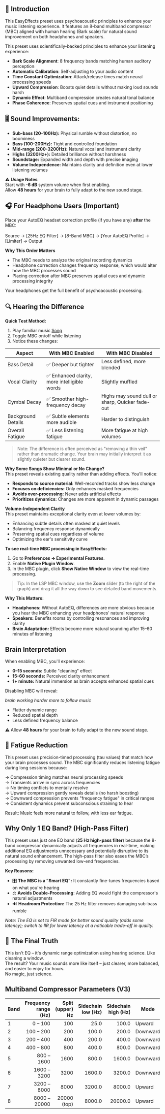## 🌟 Introduction
This EasyEffects preset uses psychoacoustic principles to enhance your music listening experience. It features an 8-band multiband compressor (MBC) aligned with human hearing (Bark scale) for natural sound improvement on both headphones and speakers.

This preset uses scientifically-backed principles to enhance your listening experience:  

- **Bark Scale Alignment**: 8 frequency bands matching human auditory perception
- **Automatic Calibration**: Self-adjusting to your audio content
- **Time Constant Optimization**: Attack/release times match neural processing speeds  
- **Upward Compression**: Boosts quiet details without making loud sounds harsh  
- **Dynamic Effect**: Multiband compression creates natural tonal balance  
- **Phase Coherence**: Preserves spatial cues and instrument positioning  

## 🎚️ Sound Improvements:

- **Sub-bass (20-100Hz):** Physical rumble without distortion, no boominess
- **Bass (100-200Hz):** Tight and controlled foundation
- **Mid-range (200-3200Hz):** Natural vocal and instrument clarity
- **Highs (3200Hz+):** Detailed brilliance without harshness
- **Soundstage:** Expanded width and depth with precise imaging
- **Volume Independence:** Maintains clarity and definition even at lower listening volumes

⚠️ **Usage Notes**  
Start with **-6 dB** system volume when first enabling.  
Allow **48 hours** for your brain to fully adapt to the new sound stage.

## 🎧 For Headphone Users (Important)
Place your AutoEQ headset correction profile (if you have any) **after** the MBC:<br><br>
Source → [25Hz EQ Filter] → [8-Band MBC] → [Your AutoEQ Profile] → [Limiter] → Output

**Why This Order Matters**

- The MBC needs to analyze the original recording dynamics
- Headphone correction changes frequency response, which would alter how the MBC processes sound
- Placing correction after MBC preserves spatial cues and dynamic processing integrity

Your headphones get the full benefit of psychoacoustic processing.

## 🔍 Hearing the Difference

**Quick Test Method:**
1. Play familiar music [Song](https://www.youtube.com/watch?v=oq5X2G5qKQI)
2. Toggle MBC on/off while listening
3. Notice these changes:

| Aspect              | With MBC Enabled                                | With MBC Disabled                      |
|---------------------|-------------------------------------------------|----------------------------------------|
| Bass Detail         | ✅ Deeper but tighter                           | Less defined, more blended             |
| Vocal Clarity       | ✅ Enhanced clarity, more intelligible words    | Slightly muffled                       |
| Cymbal Decay        | ✅ Smoother high-frequency decay                | Highs may sound dull or sharp, Quicker fade-out  |
| Background Details  | ✅ Subtle elements more audible                 | Harder to distinguish                  |
| Overall Fatigue     | ✅ Less listening fatigue                       | More fatigue at high volumes           |

> Note: The difference is often perceived as "removing a thin veil" rather than dramatic change. Your brain may initially interpret it as slightly quieter but clearer sound.

**Why Some Songs Show Minimal or No Change?**  
This preset reveals existing quality rather than adding effects. You'll notice:  

- **Responds to source material:** Well-recorded tracks show less change  
- **Focuses on deficiencies:** Only enhances masked frequencies  
- **Avoids over-processing:** Never adds artificial effects  
- **Prioritizes dynamics:** Changes are more apparent in dynamic passages  

**Volume-Independent Clarity**  
This preset maintains exceptional clarity even at lower volumes by:  

- Enhancing subtle details often masked at quiet levels  
- Balancing frequency response dynamically  
- Preserving spatial cues regardless of volume  
- Optimizing the ear's sensitivity curve

**To see real-time MBC processing in EasyEffects:**

1. Go to **Preferences → Experimental Features**.
2. Enable **Native Plugin Window**.
3. In the MBC plugin, click **Show Native Window** to view the real-time processing.
> Tip: In the LSP MBC window, use the **Zoom** slider (to the right of the graph) and drag it all the way down to see detailed band movements.

**Why This Matters:**

- **Headphones:** Without AutoEQ, differences are more obvious because you hear the MBC enhancing your headphones' natural response  
- **Speakers:** Benefits rooms by controlling resonances and improving clarity  
- **Brain Adaptation:** Effects become more natural sounding after 15–60 minutes of listening

## Brain Interpretation

When enabling MBC, you'll experience:

- **0–15 seconds:** Subtle "cleaning" effect 
- **15–60 seconds:** Perceived clarity enhancement 
- **1+ minute:** Natural immersion as brain accepts enhanced spatial cues

Disabling MBC will reveal:

*brain working harder more to follow music*

- Flatter dynamic range 
- Reduced spatial depth
- Less defined frequency balance

⚠️ Allow **48 hours** for your brain to fully adapt to the new sound stage.

## 🧠 Fatigue Reduction
This preset uses precision-timed processing (tau values) that match how your brain processes sound.
The MBC significantly reduces listening fatigue during long sessions because:

→ Compression timing matches neural processing speeds<br>
→ Transients arrive in sync across frequencies<br>
→ No timing conflicts to mentally resolve<br>
→ Upward compression gently reveals details (no harsh boosting)<br>
→ Downward compression prevents "frequency fatigue" in critical ranges<br>
→ Consistent dynamics prevent subconscious straining to hear<br>

Result: Music feels more natural to follow, with less ear fatigue.

## Why Only 1 EQ Band? (High-Pass Filter)

This preset uses just one EQ band (**25 Hz high-pass filter**) because the 8-band compressor dynamically adjusts all frequencies in real-time, making additional EQ adjustments unnecessary and potentially disruptive to its natural sound enhancement. The high-pass filter also eases the MBC’s processing by removing unwanted low-end frequencies.

**Key Reasons:**

- 🎛️ **The MBC is a "Smart EQ":** It constantly fine-tunes frequencies based on what you're hearing  
- ⚖️ **Avoids Double-Processing:** Adding EQ would fight the compressor's natural adjustments  
- 🔊 **Headroom Protection:** The 25 Hz filter removes damaging sub-bass rumble

*Note: The EQ is set to FIR mode for better sound quality (adds some latency); switch to IIR for lower latency at a noticable trade-off in quality.*

## 🌟 **The Final Truth**  
This isn't EQ – it's dynamic range optimization using hearing science. Like cleaning a window.  
The result? Your music sounds more like itself – just clearer, more balanced, and easier to enjoy for hours.  
No magic, just science.


## Multiband Compressor Parameters (V3)

| Band | Frequency range (Hz) | Split (upper) Hz | Sidechain low (Hz) | Sidechain high (Hz) | Mode     | Attack Thresh (dB) | Attack (ms) | Release (ms) | Ratio |
| ---- | -------------------: | ---------------: | -----------------: | ------------------: | -------- | -----------------: | ----------: | -----------: | ----: |
| 1    |              0 – 100 |              100 |               25.0 |               100.0 | Upward   |             -42.00 |       100.0 |        400.0 |  1.12 |
| 2    |            100 – 200 |              200 |              100.0 |               200.0 | Downward |             -20.00 |        60.0 |        180.0 |  1.85 |
| 3    |            200 – 400 |              400 |              200.0 |               400.0 | Downward |             -18.00 |        40.0 |        160.0 |  1.65 |
| 4    |            400 – 800 |              800 |              400.0 |               800.0 | Downward |             -16.00 |        30.0 |        140.0 |  1.55 |
| 5    |           800 – 1600 |             1600 |              800.0 |              1600.0 | Downward |             -15.00 |        25.0 |        120.0 |  1.45 |
| 6    |          1600 – 3200 |             3200 |             1600.0 |              3200.0 | Downward |             -14.00 |        20.0 |        100.0 |  1.35 |
| 7    |          3200 – 8000 |             8000 |             3200.0 |              8000.0 | Upward   |             -28.00 |        10.0 |         80.0 |  1.06 |
| 8    |         8000 – 20000 |      20000 (top) |             8000.0 |             20000.0 | Upward   |             -32.00 |         5.0 |         60.0 |  1.04 |


